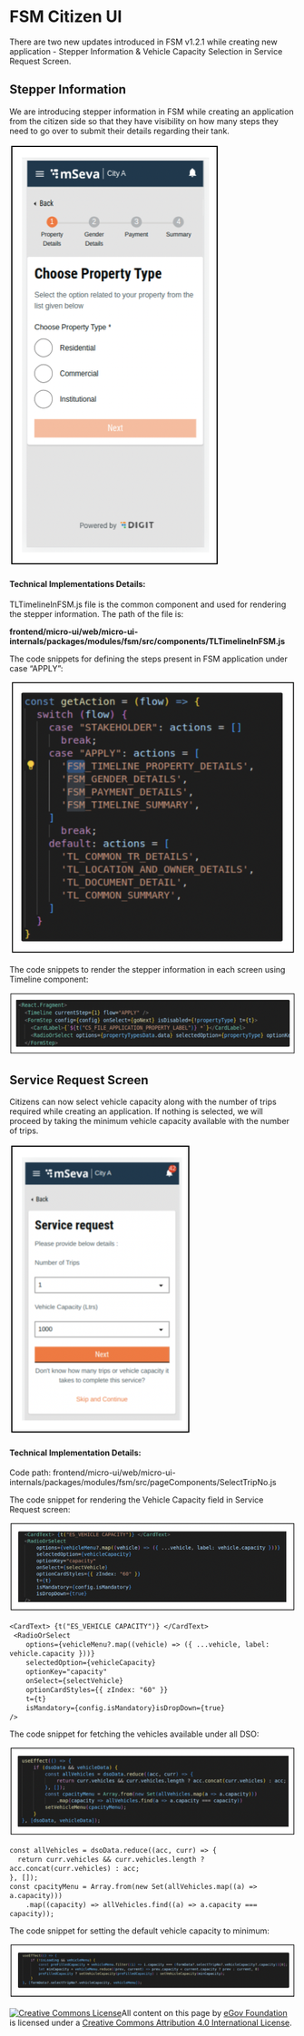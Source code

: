 # FSM Citizen UI

There are two new updates introduced in FSM v1.2.1 while creating new application - Stepper Information & Vehicle Capacity Selection in Service Request Screen.

## **Stepper Information**  <a href="#stepper-information" id="stepper-information"></a>

We are introducing stepper information in FSM while creating an application from the citizen side so that they have visibility on how many steps they need to go over to submit their details regarding their tank.&#x20;

![](<../../../../.gitbook/assets/Screenshot 2022-08-09 at 9.50.12 AM.png>)

#### Technical Implementations Details: <a href="#technical-implementations-detail" id="technical-implementations-detail"></a>

TLTimelineInFSM.js file is the common component and used for rendering the stepper information. The path of the file is:

**frontend/micro-ui/web/micro-ui-internals/packages/modules/fsm/src/components/TLTimelineInFSM.js**

The code snippets for defining the steps present in FSM application under case “APPLY”:

![](<../../../../.gitbook/assets/Screenshot 2022-08-09 at 9.56.12 AM (1).png>)

The code snippets to render the stepper information in each screen using Timeline component:

![using Timeline component to render the stepper Information in each screen provided with step number in currentStep.](<../../../../.gitbook/assets/Screenshot 2022-08-09 at 9.55.22 AM.png>)

## **Service Request Screen** <a href="#service-request-screen" id="service-request-screen"></a>

Citizens can now select vehicle capacity along with the number of trips required while creating an application. If nothing is selected, we will proceed by taking the minimum vehicle capacity available with the number of trips.

![](<../../../../.gitbook/assets/Screenshot 2022-08-09 at 10.01.43 AM.png>)

#### Technical Implementation Details:  <a href="#technical-implementation-details" id="technical-implementation-details"></a>

Code path: frontend/micro-ui/web/micro-ui-internals/packages/modules/fsm/src/pageComponents/SelectTripNo.js

The code snippet for rendering the Vehicle Capacity field in Service Request screen:

![](<../../../../.gitbook/assets/Screenshot 2022-08-09 at 10.03.51 AM.png>)

```
<CardText> {t("ES_VEHICLE CAPACITY")} </CardText>
 <RadioOrSelect
    options={vehicleMenu?.map((vehicle) => ({ ...vehicle, label: vehicle.capacity }))}
    selectedOption={vehicleCapacity}
    optionKey="capacity"
    onSelect={selectVehicle}
    optionCardStyles={{ zIndex: "60" }}
    t={t}
    isMandatory={config.isMandatory}isDropDown={true}
/>
```



The code snippet for fetching the vehicles available under all DSO:

![](<../../../../.gitbook/assets/Screenshot 2022-08-09 at 10.07.17 AM.png>)

```
const allVehicles = dsoData.reduce((acc, curr) => {
  return curr.vehicles && curr.vehicles.length ? acc.concat(curr.vehicles) : acc;
}, []);
const cpacityMenu = Array.from(new Set(allVehicles.map((a) => a.capacity)))
    .map((capacity) => allVehicles.find((a) => a.capacity === capacity));
```

The code snippet for setting the default vehicle capacity to minimum:

![](<../../../../.gitbook/assets/Screenshot 2022-08-09 at 10.09.11 AM.png>)

[![Creative Commons License](https://i.creativecommons.org/l/by/4.0/80x15.png)](http://creativecommons.org/licenses/by/4.0/)All content on this page by [eGov Foundation ](https://egov.org.in/)is licensed under a [Creative Commons Attribution 4.0 International License](http://creativecommons.org/licenses/by/4.0/).
